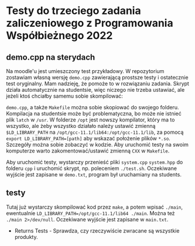 # Testy do trzeciego zadania zaliczeniowego z Programowania Współbieżnego 2022

## demo.cpp na sterydach
Na moodle'u jest umieszczony test przykładowy. W repozytorium zostawiam własną wersję
`demo.cpp` zawierającą prostsze testy i ostatecznie test oryginalny. Mam nadzieję, że
pomoże to w rozwiązaniu zadania. Skrypt działa automatycznie na studentsie, więc niczego
nie trzeba ustawiać, ale jeżeli ktoś chciałby samemu sobie skompilować:

`demo.cpp`, a także `Makefile` można sobie skopiować do swojego folderu. Kompilacja
na studentsie może być problematyczna, bo może nie istnieć plik `latch` w `/usr`.
W folderze `/opt` jest nowszy kompilator, który ma to wszystko, ale żeby wszystko
działało należy ustawić zmienną `$LD_LIBRARY_PATH` na `/opt/gcc-11.1/lib64:/opt/gcc-11.1/lib`,
za pomocą `export LD_LIBRARY_PATH=[path]` aby wskazać położenie plików `*.so`.
Szczegóły można sobie zobaczyć w kodzie. Aby uruchomić testy na swoim komputerze
warto zakomentować/ustawić zmienną `CXX` w `Makefile`.

Aby uruchomić testy, wystarczy przenieść pliki `system.cpp` `system.hpp` do folderu `cpp`
i uruchomić skrypt, np. poleceniem `./test.sh`. Oczekiwane wyjście jest zapisane w `demo.txt`,
program był uruchamiany na students.

## testy
Tutaj już wystarczy skompilować kod przez `make`, a potem wpisać `./main`, ewentualnie
`LD_LIBRARY_PATH=/opt/gcc-11.1/lib64 ./main`. Można też `./main 2>/dev/null`.
Oczekiwane wyjście jest zapisane w `main.txt`.

- Returns Tests - Sprawdza, czy rzeczywiście zwracane są wszystkie produkty.
